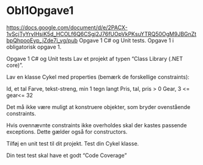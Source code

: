 # Obl1Opgave1
https://docs.google.com/document/d/e/2PACX-1vScjTyYryIHsiK5d_HCOLf6Q6CSgj2J76fUOpVkPKsuYTRQ50OgM9JBGnZtbpQhpooEyp_jZde7i_vg/pub
Opgave 1 C# og Unit tests. Opgave 1 i obligatorisk opgave 1.   

Opgave 1 C# og Unit tests
Lav et projekt af typen “Class Library (.NET core)”.


Lav en klasse Cykel med properties (bemærk de forskellige constraints):

Id, et tal
Farve, tekst-streng, min 1 tegn langt
Pris, tal, pris > 0
Gear, 3 <= gear<= 32

Det må ikke være muligt at konstruere objekter, som bryder ovenstående constraints.

Hvis ovennævnte constraints ikke overholdes skal der kastes passende exceptions. Dette gælder også for constructors.


Tilføj en unit test til dit projekt. Test din Cykel klasse.

Din test test skal have et godt “Code Coverage”
